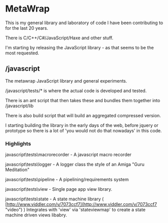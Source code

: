 # MetaWrap #

This is my general library and laboratory of code I have been contributing to for the last 20 years.

There is C/C++/C#/JavaScript/Haxe and other stuff.

I'm starting by releasing the JavaScript library - as that seems to be the most requested.

## /javascript ##

The metawrap JavaScript library and general experiments.

/javascript/tests/* is where the actual code is developed and tested.

There is an ant script that then takes these and bundles them together into /javascript/lib

There is also build script that will build an aggregated compressed version.

I starting building the library in the early days of the web, before jquery or prototype so there is a lot of 'you would not do that nowadays' in this code.

### Highlights ###

javascript\tests\macrorecorder - A javascript macro recorder

javascript\tests\logger - A logger class the style of an Amiga "Guru Meditation"

javascript\tests\pipeline - A pipelining/requirements system

javascript\tests\view - Single page app view library.

javascript\tests\state - A state machine library ( [http://www.viddler.com/v/7073ccf7](http://www.viddler.com/v/7073ccf7 "video") ) Integrates with 'view' via 'stateviewmap' to create a state machine driven views libabry.


